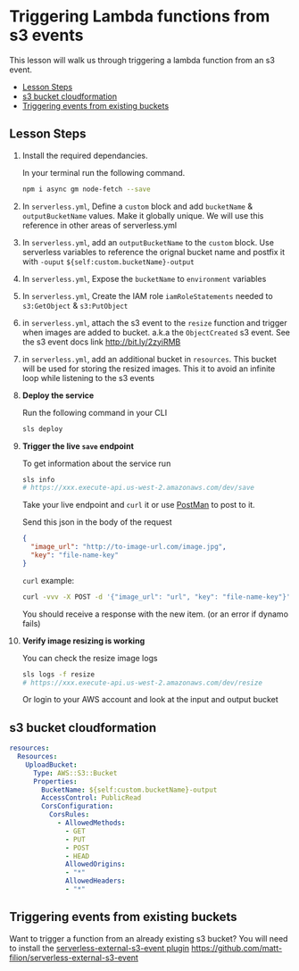 # Triggering Lambda functions from s3 events

This lesson will walk us through triggering a lambda function from an s3 event.


- [Lesson Steps](#lesson-steps)
- [s3 bucket cloudformation](#s3-bucket-cloudformation)
- [Triggering events from existing buckets](#triggering-events-from-existing-buckets)

## Lesson Steps

1. Install the required dependancies.

    In your terminal run the following command.

    ```bash
    npm i async gm node-fetch --save
    ```

2. In `serverless.yml`, Define a `custom` block and add `bucketName` & `outputBucketName` values. Make it globally unique. We will use this reference in other areas of serverless.yml

3. In `serverless.yml`, add an `outputBucketName` to the `custom` block. Use serverless variables to reference the orignal bucket name and postfix it with `-ouput` `${self:custom.bucketName}-output`

4. In `serverless.yml`, Expose the `bucketName` to `environment` variables

5. In `serverless.yml`, Create the IAM role `iamRoleStatements` needed to `s3:GetObject` & `s3:PutObject`

6. in `serverless.yml`, attach the s3 event to the `resize` function and trigger when images are added to bucket. a.k.a the `ObjectCreated` s3 event. See the s3 event docs link http://bit.ly/2zyiRMB

7. in `serverless.yml`, add an additional bucket in `resources`. This bucket will be used for storing the resized images. This it to avoid an infinite loop while listening to the s3 events

8. **Deploy the service**

    Run the following command in your CLI

    ```bash
    sls deploy
    ```

9. **Trigger the live `save` endpoint**

    To get information about the service run
    ```bash
    sls info
    # https://xxx.execute-api.us-west-2.amazonaws.com/dev/save
    ```

    Take your live endpoint and `curl` it or use [PostMan](https://www.getpostman.com) to post to it.

    Send this json in the body of the request
    ```json
    {
      "image_url": "http://to-image-url.com/image.jpg",
      "key": "file-name-key"
    }
    ```

    `curl` example:
    ```bash
    curl -vvv -X POST -d '{"image_url": "url", "key": "file-name-key"}' -H "Content-Type: application/json" https://xxx.execute-api.us-west-2.amazonaws.com/dev/create
    ```

    You should receive a response with the new item. (or an error if dynamo fails)

10. **Verify image resizing is working**

    You can check the resize image logs

    ```bash
    sls logs -f resize
    # https://xxx.execute-api.us-west-2.amazonaws.com/dev/resize
    ```

    Or login to your AWS account and look at the input and output bucket

## s3 bucket cloudformation

```yml
resources:
  Resources:
    UploadBucket:
      Type: AWS::S3::Bucket
      Properties:
        BucketName: ${self:custom.bucketName}-output
        AccessControl: PublicRead
        CorsConfiguration:
          CorsRules:
            - AllowedMethods:
              - GET
              - PUT
              - POST
              - HEAD
              AllowedOrigins:
              - "*"
              AllowedHeaders:
              - "*"
```

## Triggering events from existing buckets

Want to trigger a function from an already existing s3 bucket?
You will need to install the [serverless-external-s3-event plugin](https://github.com/matt-filion/serverless-external-s3-event) https://github.com/matt-filion/serverless-external-s3-event




